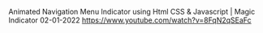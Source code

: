 Animated Navigation Menu Indicator using Html CSS & Javascript | Magic Indicator
02-01-2022
https://www.youtube.com/watch?v=8FqN2qSEaFc
